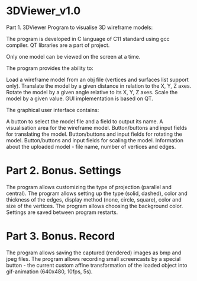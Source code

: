 # 3DViewer_v1.0
Part 1. 3DViewer
Program to visualise 3D wireframe models:


The program is developed in C language of C11 standard using gcc compiler. QT libraries are a part of project.


Only one model can be viewed on the screen at a time.


The program provides the ability to:


Load a wireframe model from an obj file (vertices and surfaces list support only).
Translate the model by a given distance in relation to the X, Y, Z axes.
Rotate the model by a given angle relative to its X, Y, Z axes.
Scale the model by a given value.
GUI implementation is based on QT.


The graphical user interface contains:


A button to select the model file and a field to output its name.
A visualisation area for the wireframe model.
Button/buttons and input fields for translating the model.
Button/buttons and input fields for rotating the model.
Button/buttons and input fields for scaling the model.
Information about the uploaded model - file name, number of vertices and edges.

# Part 2. Bonus. Settings
The program allows customizing the type of projection (parallel and central).
The program allows setting up the type (solid, dashed), color and thickness of the edges, display method (none, circle, square), color and size of the vertices.
The program allows choosing the background color.
Settings are saved between program restarts.

# Part 3. Bonus. Record
The program allows saving the captured (rendered) images as bmp and jpeg files.
The program allows recording small screencasts by a special button - the current custom affine transformation of the loaded object into gif-animation (640x480, 10fps, 5s).
